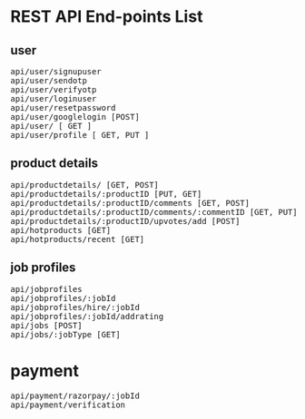 # REST API End-points  List
## user
<pre>
api/user/signupuser
api/user/sendotp
api/user/verifyotp
api/user/loginuser
api/user/resetpassword
api/user/googlelogin [POST]
api/user/ [ GET ]
api/user/profile [ GET, PUT ]
</pre>

## product details
<pre>
api/productdetails/ [GET, POST]
api/productdetails/:productID [PUT, GET]
api/productdetails/:productID/comments [GET, POST]
api/productdetails/:productID/comments/:commentID [GET, PUT]
api/productdetails/:productID/upvotes/add [POST]
api/hotproducts [GET]
api/hotproducts/recent [GET]
</pre>

## job profiles
<pre>
api/jobprofiles
api/jobprofiles/:jobId
api/jobprofiles/hire/:jobId 
api/jobprofiles/:jobId/addrating
api/jobs [POST]
api/jobs/:jobType [GET]
</pre>

# payment
<pre>
api/payment/razorpay/:jobId
api/payment/verification
</pre>